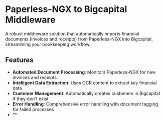 # Paperless-NGX to Bigcapital Middleware

A robust middleware solution that automatically imports financial documents (invoices and receipts) from Paperless-NGX into Bigcapital, streamlining your bookkeeping workflow.

## Features

- **Automated Document Processing**: Monitors Paperless-NGX for new invoices and receipts
- **Intelligent Data Extraction**: Uses OCR content to extract key financial data
- **Customer Management**: Automatically creates customers in Bigcapital if they don't exist
- **Error Handling**: Comprehensive error handling with document tagging for failed processes
- **
